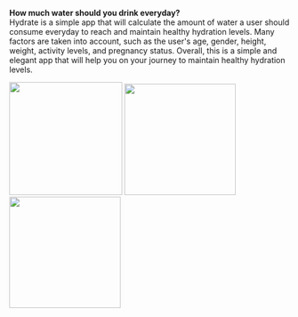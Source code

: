 **How much water should you drink everyday?**  
Hydrate is a simple app that will calculate
the amount of water a user should consume everyday to reach and maintain healthy
hydration levels. Many factors are taken into account, such as the user's age, gender, height,
weight, activity levels, and pregnancy status. Overall, this is a simple and elegant app that will
help you on your journey to maintain healthy hydration levels.

<p float="left">
  <img src="https://github.com/joanna985/Hydrate/assets/66742170/2de688f2-ccef-4eef-969c-a7ae5bcaea1a" width="203" />
  <img src="https://github.com/joanna985/Hydrate/assets/66742170/7f46c244-342b-49ca-8232-2b0f5c2a8e8f" width="200" /> 
  <img src="https://github.com/joanna985/Hydrate/assets/66742170/d273218c-168b-4e3d-b2bd-3c9c449e61b1" width="200" />
</p>
